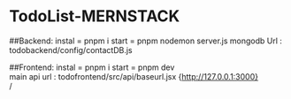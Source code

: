 ﻿# TodoList-MERNSTACK

##Backend:
instal = pnpm i
start = pnpm nodemon server.js
mongodb Url : todobackend/config/contactDB.js

##Frontend:
instal = pnpm i
start = pnpm dev<br>
main api url : todofrontend/src/api/baseurl.jsx {http://127.0.0.1:3000}<br>
/
